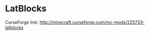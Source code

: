LatBlocks
===============

CurseForge link:
http://minecraft.curseforge.com/mc-mods/225733-latblocks